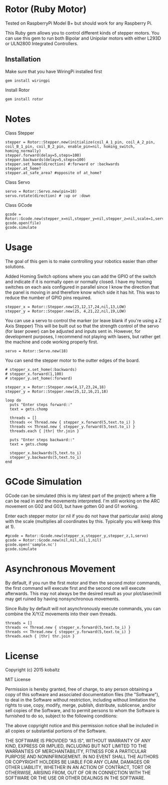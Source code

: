 # Rotor (Ruby Motor)

Tested on RaspberryPi Model B+ but should work for any Raspberry Pi.

This Ruby gem allows you to control different kinds of stepper motors. You
can use this gem to run both Bipolar and Unipolar motors with either L293D
or ULN2800 Integrated Controllers.

## Installation

  Make sure that you have WiringPi installed first

    gem install wiringpi

  Install Rotor

    gem install rotor

# Notes

  Class Stepper

    stepper = Rotor::Stepper.new(initialize(coil_A_1_pin, coil_A_2_pin, coil_B_1_pin, coil_B_2_pin, enable_pin=nil, homing_switch, homing_normally)
    stepper.forward(delay=5,steps=100)
    stepper.backwards(delay=5,steps=100)
    stepper.set_home(direction) #:forward or :backwards
    stepper.at_home?
    stepper.at_safe_area? #opposite of at_home?

  Class Servo

    servo = Rotor::Servo.new(pin=18)
    servo.rotate(direction) # :up or :down

  Class GCode

    gcode = Rotor::Gcode.new(stepper_x=nil,stepper_y=nil,stepper_z=nil,scale=1,servo=nil)
    gcode.open(file)
    gcode.simulate

# Usage

  The goal of this gem is to make controlling your robotics easier than
  other solutions.

  Added Homing Switch options where you can add the GPIO of the switch
  and indicate if it is normally open or normally closed. I have my homing
  switches on each axis configured in parallel since I know the direction
  that the panel is moving in and therefore know which side it has hit. This
  was to reduce the number of GPIO pins required.

    stepper_x = Rotor::Stepper.new(23,12,17,24,nil,13,LOW)
    stepper_y = Rotor::Stepper.new(25, 4,21,22,nil,19,LOW)

  You can use a servo to control the marker (or leave blank if you're using a Z Axis Stepper)
  This will be built out so that the strength control of the servo (for laser power) can be
  adjusted and inputs sent in. However, for development purposes, I recommend not playing with
  lasers, but rather get the machine and code working properly first.

    servo = Rotor::Servo.new(18)

  You can send the stepper motor to the outter edges of the board.

    # stepper_x.set_home(:backwards)
    # stepper_x.forward(1,100)
    # stepper_y.set_home(:forward)

    stepper_x = Rotor::Stepper.new(4,17,23,24,18)
    stepper_y = Rotor::Stepper.new(25,12,16,21,18)
    
    loop do
      puts "Enter steps forward::"
      text = gets.chomp
      
      threads = []
      threads << Thread.new { stepper_x.forward(5,text.to_i) }
      threads << Thread.new { stepper_y.forward(5,text.to_i) }
      threads.each { |thr| thr.join }

      puts "Enter steps backward::"
      text = gets.chomp

      stepper_x.backwards(5,text.to_i)
      stepper_y.backwards(5,text.to_i)
    end

# GCode Simulation

GCode can be simulated (this is my latest part of the project) where
a file can be read in and the movements interpreted. I'm still working
on the ARC movement on G02 and G03, but have gotten G0 and G1 working.

Enter each stepper motor (or nil if you do not have that particular axis)
along with the scale (multiplies all coordinates by this. Typically you will
keep this at 1).

    #gcode = Rotor::Gcode.new(stepper_x,stepper_y,stepper_z,1,servo)
    gcode = Rotor::Gcode.new(nil,nil,nil,1,nil)
    gcode.open('sample.nc')
    gcode.simulate

# Asynchronous Movement

  By default, if you run the first motor and then the second motor commands,
  the first command will execute first and the second one will execute afterwards.
  This may not always be the desired result as your plot/laser/mill may get ruined
  by having nonsynchronous movements.

  Since Ruby by default will not asynchronously execute commands, you can combine
  the X/Y/Z movements into their own threads.

    threads = []
    threads << Thread.new { stepper_x.forward(5,text.to_i) }
    threads << Thread.new { stepper_y.forward(5,text.to_i) }
    threads.each { |thr| thr.join }

# License

Copyright (c) 2015 kobaltz

MIT License

Permission is hereby granted, free of charge, to any person obtaining
a copy of this software and associated documentation files (the
"Software"), to deal in the Software without restriction, including
without limitation the rights to use, copy, modify, merge, publish,
distribute, sublicense, and/or sell copies of the Software, and to
permit persons to whom the Software is furnished to do so, subject to
the following conditions:

The above copyright notice and this permission notice shall be
included in all copies or substantial portions of the Software.

THE SOFTWARE IS PROVIDED "AS IS", WITHOUT WARRANTY OF ANY KIND,
EXPRESS OR IMPLIED, INCLUDING BUT NOT LIMITED TO THE WARRANTIES OF
MERCHANTABILITY, FITNESS FOR A PARTICULAR PURPOSE AND
NONINFRINGEMENT. IN NO EVENT SHALL THE AUTHORS OR COPYRIGHT HOLDERS BE
LIABLE FOR ANY CLAIM, DAMAGES OR OTHER LIABILITY, WHETHER IN AN ACTION
OF CONTRACT, TORT OR OTHERWISE, ARISING FROM, OUT OF OR IN CONNECTION
WITH THE SOFTWARE OR THE USE OR OTHER DEALINGS IN THE SOFTWARE.

